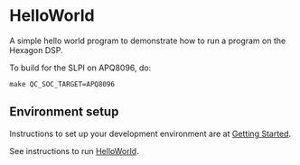# HelloWorld

A simple hello world program to demonstrate how to run a
program on the Hexagon DSP.

To build for the SLPI on APQ8096, do:

```
make QC_SOC_TARGET=APQ8096
```

## Environment setup

Instructions to set up your development environment are at [Getting Started](https://github.com/ATLFlight/ATLFlightDocs/blob/master/GettingStarted.md).

See instructions to run [HelloWorld](https://github.com/ATLFlight/ATLFlightDocs/blob/master/HelloWorld.md).

